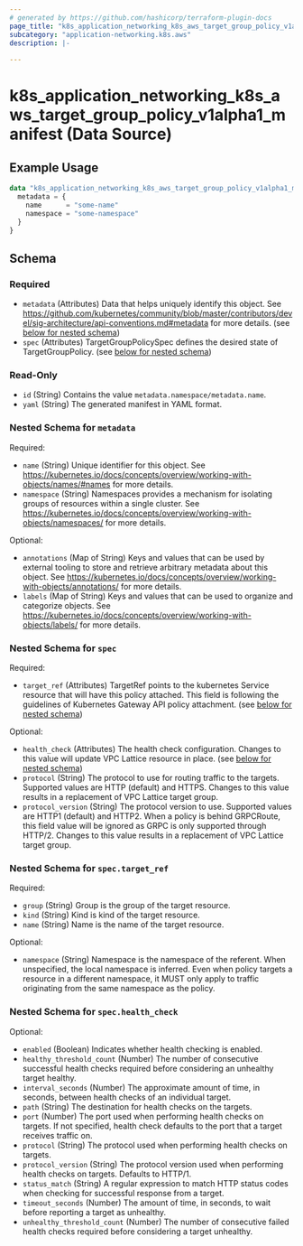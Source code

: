 ```yaml
---
# generated by https://github.com/hashicorp/terraform-plugin-docs
page_title: "k8s_application_networking_k8s_aws_target_group_policy_v1alpha1_manifest Data Source - terraform-provider-k8s"
subcategory: "application-networking.k8s.aws"
description: |-
  
---
```


# k8s_application_networking_k8s_aws_target_group_policy_v1alpha1_manifest (Data Source)



## Example Usage

```terraform
data "k8s_application_networking_k8s_aws_target_group_policy_v1alpha1_manifest" "example" {
  metadata = {
    name      = "some-name"
    namespace = "some-namespace"
  }
}
```

<!-- schema generated by tfplugindocs -->
## Schema

### Required

- `metadata` (Attributes) Data that helps uniquely identify this object. See https://github.com/kubernetes/community/blob/master/contributors/devel/sig-architecture/api-conventions.md#metadata for more details. (see [below for nested schema](#nestedatt--metadata))
- `spec` (Attributes) TargetGroupPolicySpec defines the desired state of TargetGroupPolicy. (see [below for nested schema](#nestedatt--spec))

### Read-Only

- `id` (String) Contains the value `metadata.namespace/metadata.name`.
- `yaml` (String) The generated manifest in YAML format.

<a id="nestedatt--metadata"></a>
### Nested Schema for `metadata`

Required:

- `name` (String) Unique identifier for this object. See https://kubernetes.io/docs/concepts/overview/working-with-objects/names/#names for more details.
- `namespace` (String) Namespaces provides a mechanism for isolating groups of resources within a single cluster. See https://kubernetes.io/docs/concepts/overview/working-with-objects/namespaces/ for more details.

Optional:

- `annotations` (Map of String) Keys and values that can be used by external tooling to store and retrieve arbitrary metadata about this object. See https://kubernetes.io/docs/concepts/overview/working-with-objects/annotations/ for more details.
- `labels` (Map of String) Keys and values that can be used to organize and categorize objects. See https://kubernetes.io/docs/concepts/overview/working-with-objects/labels/ for more details.


<a id="nestedatt--spec"></a>
### Nested Schema for `spec`

Required:

- `target_ref` (Attributes) TargetRef points to the kubernetes Service resource that will have this policy attached.  This field is following the guidelines of Kubernetes Gateway API policy attachment. (see [below for nested schema](#nestedatt--spec--target_ref))

Optional:

- `health_check` (Attributes) The health check configuration.  Changes to this value will update VPC Lattice resource in place. (see [below for nested schema](#nestedatt--spec--health_check))
- `protocol` (String) The protocol to use for routing traffic to the targets. Supported values are HTTP (default) and HTTPS.  Changes to this value results in a replacement of VPC Lattice target group.
- `protocol_version` (String) The protocol version to use. Supported values are HTTP1 (default) and HTTP2. When a policy is behind GRPCRoute, this field value will be ignored as GRPC is only supported through HTTP/2.  Changes to this value results in a replacement of VPC Lattice target group.

<a id="nestedatt--spec--target_ref"></a>
### Nested Schema for `spec.target_ref`

Required:

- `group` (String) Group is the group of the target resource.
- `kind` (String) Kind is kind of the target resource.
- `name` (String) Name is the name of the target resource.

Optional:

- `namespace` (String) Namespace is the namespace of the referent. When unspecified, the local namespace is inferred. Even when policy targets a resource in a different namespace, it MUST only apply to traffic originating from the same namespace as the policy.


<a id="nestedatt--spec--health_check"></a>
### Nested Schema for `spec.health_check`

Optional:

- `enabled` (Boolean) Indicates whether health checking is enabled.
- `healthy_threshold_count` (Number) The number of consecutive successful health checks required before considering an unhealthy target healthy.
- `interval_seconds` (Number) The approximate amount of time, in seconds, between health checks of an individual target.
- `path` (String) The destination for health checks on the targets.
- `port` (Number) The port used when performing health checks on targets. If not specified, health check defaults to the port that a target receives traffic on.
- `protocol` (String) The protocol used when performing health checks on targets.
- `protocol_version` (String) The protocol version used when performing health checks on targets. Defaults to HTTP/1.
- `status_match` (String) A regular expression to match HTTP status codes when checking for successful response from a target.
- `timeout_seconds` (Number) The amount of time, in seconds, to wait before reporting a target as unhealthy.
- `unhealthy_threshold_count` (Number) The number of consecutive failed health checks required before considering a target unhealthy.
